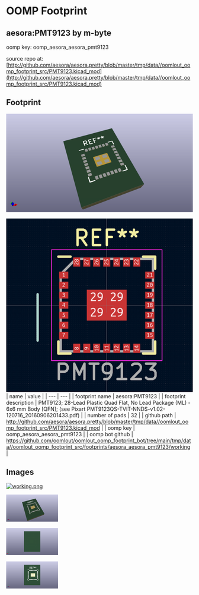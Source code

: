 # OOMP Footprint  
## aesora:PMT9123  by m-byte  
  
oomp key: oomp_aesora_aesora_pmt9123  
  
source repo at: [http://github.com/aesora/aesora.pretty/blob/master/tmp/data//oomlout_oomp_footprint_src/PMT9123.kicad_mod](http://github.com/aesora/aesora.pretty/blob/master/tmp/data//oomlout_oomp_footprint_src/PMT9123.kicad_mod)  
## Footprint  
  
[![working_kicad_pcb_3d.png](working_kicad_pcb_3d_600.png)](working_kicad_pcb_3d.png)  
  
[![working.png](working_600.png)](working.png)  
| name | value | 
| --- | --- | 
| footprint name | aesora:PMT9123 | 
| footprint description | PMT9123; 28-Lead Plastic Quad Flat, No Lead Package (ML) - 6x6 mm Body [QFN]; (see Pixart PMT9123QS-TVIT-NNDS-v1.02-120716_20160906201433.pdf) | 
| number of pads | 32 | 
| github path | http://github.com/aesora/aesora.pretty/blob/master/tmp/data//oomlout_oomp_footprint_src/PMT9123.kicad_mod | 
| oomp key | oomp_aesora_aesora_pmt9123 | 
| oomp bot github | https://github.com/oomlout/oomlout_oomp_footprint_bot/tree/main/tmp/data//oomlout_oomp_footprint_src/footprints/aesora_aesora_pmt9123/working | 
## Images  
  
[![working.png](working_140.png)](working.png)  
  
[![working_kicad_pcb_3d.png](working_kicad_pcb_3d_140.png)](working_kicad_pcb_3d.png)  
  
[![working_kicad_pcb_3d_back.png](working_kicad_pcb_3d_back_140.png)](working_kicad_pcb_3d_back.png)  
  
[![working_kicad_pcb_3d_front.png](working_kicad_pcb_3d_front_140.png)](working_kicad_pcb_3d_front.png)  
